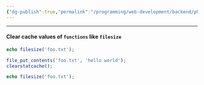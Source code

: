 ```yaml
---
{"dg-publish":true,"permalink":"/programming/web-development/backend/php/01-procedural/05-files/clear-cache/","tags":["programming","php","webdevelopment","backend"],"created":"2024-11-09T11:30:30.682+08:00"}
---
```



---


#### Clear cache values of `functions` like `filesize`
```php
echo filesize('foo.txt');

file_put_contents('foo.txt', 'hello world');
clearstatcache();

echo filesize('foo.txt');
```

